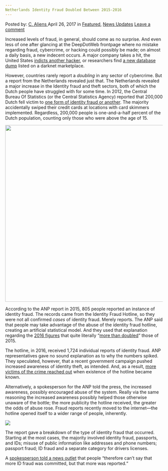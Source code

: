 ```yaml
---
Netherlands Identity Fraud Doubled Between 2015-2016
---
```

<article class="post-listing post-19398 post type-post status-publish format-standard has-post-thumbnail hentry category-deepdot-news category-news-updates tag-5331 tag-doubled tag-fraud tag-identity tag-netherlands">
    <div class="post-inner">
    <p class="post-meta">
    <span>Posted by: <a href="https://www.deepdotweb.com/author/caliens/" title="">C. Aliens </a></span>
    <span>April 26, 2017</span>
    <span>in <a href="https://www.deepdotweb.com/category/deepdot-news/" rel="category tag">Featured</a>, <a href="https://www.deepdotweb.com/category/news-updates/" rel="category tag">News Updates</a></span>
    <span><a href="https://www.deepdotweb.com/2017/04/26/netherlands-identity-fraud-doubled-2015-2016/#respond">Leave a comment</a></span>
    </p>
    <div class="clear"></div>
    <div class="entry">
    <p>Increased levels of fraud, in general, should come as no surprise. And even less of one after glancing at the DeepDotWeb frontpage where no mistake regarding fraud, cybercrime, or hacking could possibly be made; on almost a daily basis, a new indecent occurs. A major company takes a hit, the United States <a href="https://www.deepdotweb.com/2017/03/31/us-indicts-four-connection-2014-yahoo-hack/">indicts another hacker</a>, or researchers find <a href="https://www.deepdotweb.com/2017/04/06/darknet-vendor-selling-bitcoin-forum-databases-12m-entries/">a new database dump</a> listed on a darknet marketplace.</p>
    <p>However, countries rarely report a <em>doubling</em> in any sector of cybercrime. But a report from the Netherlands revealed just that. The Netherlands revealed a major increase in the Identity fraud and theft sectors, both of which the Dutch people have struggled with for some time. In 2012, the Central Bureau Of Statistics (or the Central Statistics Agency) reported that 200,000 Dutch fell victim to <a href="https://www.deepdotweb.com/tag/fraud/">one form of identity fraud or another</a>. The majority accidentally swiped their credit cards at locations with card skimmers implemented. Regardless, 200,000 people is one-and-a-half percent of the Dutch population, counting only those who were above the age of 15.</p>
    <p><img class="wp-image-19404 aligncenter" src="https://www.deepdotweb.com/wp-content/uploads/2017/04/word-image-40.jpeg" width="924" height="565" srcset="https://www.deepdotweb.com/wp-content/uploads/2017/04/word-image-40.jpeg 1200w, https://www.deepdotweb.com/wp-content/uploads/2017/04/word-image-40-300x184.jpeg 300w, https://www.deepdotweb.com/wp-content/uploads/2017/04/word-image-40-1024x626.jpeg 1024w" sizes="(max-width: 924px) 100vw, 924px" /></p>
    <p>According to the ANP report in 2015, 805 people reported an instance of identity fraud. The records came from the Identity Fraud Hotline, so they were not all confirmed <em>cases</em> of identity fraud. Merely reports. The ANP said that people may take advantage of the abuse of the identity fraud hotline, creating an artificial statistical model. And they used that explanation regarding the <a href="https://www.deepdotweb.com/tag/2016/">2016 figures</a> that quite literally “<a href="http://nltimes.nl/2017/04/10/identity-fraud-cases-skyrocket-netherlands">more than doubled</a>“ those of 2015.</p>
    <p>The hotline, in 2016, received 1,724 individual reports of identity fraud. ANP representatives gave no sound explanation as to why the numbers spiked. They speculated, however, that a recent government campaign pushed increased awareness of identity theft, as intended. And, as a result, <a href="https://www.deepdotweb.com/2017/04/05/uk-identity-fraud-hit-record-levels-2016/">more victims of the crime reached out</a> when existence of the hotline became known.</p>
    <p>Alternatively, a spokesperson for the ANP told the press, the increased awareness, possibly encouraged abuse of the system. Really via the same reasoning the increased awareness possibly helped those otherwise unaware of the bottle; the more publicity the hotline received, the greater the odds of abuse rose. Fraud reports recently moved to the internet—the hotline opened itself to a wider range of people, inherently.</p>
    <p><img class="wp-image-19405 aligncenter" src="https://www.deepdotweb.com/wp-content/uploads/2017/04/word-image-100.png" srcset="https://www.deepdotweb.com/wp-content/uploads/2017/04/word-image-100.png 751w, https://www.deepdotweb.com/wp-content/uploads/2017/04/word-image-100-300x185.png 300w" sizes="(max-width: 751px) 100vw, 751px" /></p>
    <p>The report gave a breakdown of the type of identity fraud that occurred. Starting at the most cases, the majority involved identity fraud, passports, and IDs; misuse of public information like addresses and phone numbers; passport fraud; ID fraud and a separate category for drivers licenses.</p>
    <p>A <a href="http://www.dutchnews.nl/news/archives/2017/04/identity-theft-more-than-doubles-ministry-hotline-shows/">spokesperson told a news outlet</a> that people “therefore can&#8217;t say that more ID fraud was committed, but that more was reported.“</p>
    </div>
    <span style="display:none"><a href="https://www.deepdotweb.com/tag/20152016/" rel="tag">20152016</a> <a href="https://www.deepdotweb.com/tag/doubled/" rel="tag">doubled</a> <a href="https://www.deepdotweb.com/tag/fraud/" rel="tag">fraud</a> <a href="https://www.deepdotweb.com/tag/identity/" rel="tag">identity</a> <a href="https://www.deepdotweb.com/tag/netherlands/" rel="tag">netherlands</a></span> <span style="display:none" class="updated">2017-04-26</span>
    <div style="display:none" class="vcard author" itemprop="author" itemscope itemtype="http://schema.org/Person"><strong class="fn" itemprop="name"><a href="https://www.deepdotweb.com/author/caliens/" title="Posts by C. Aliens" rel="author">C. Aliens</a></strong></div>
    </div>
</article>

